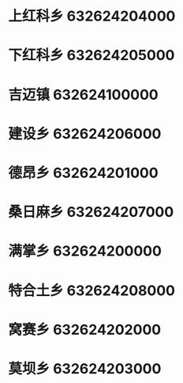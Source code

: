 # 上红科乡 632624204000
# 下红科乡 632624205000
# 吉迈镇 632624100000
# 建设乡 632624206000
# 德昂乡 632624201000
# 桑日麻乡 632624207000
# 满掌乡 632624200000
# 特合土乡 632624208000
# 窝赛乡 632624202000
# 莫坝乡 632624203000
